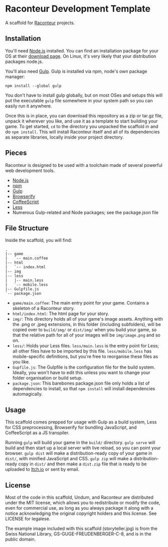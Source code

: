 # Raconteur Development Template

A scaffold for [Raconteur] projects.

## Installation

You'll need [Node.js] installed. You can find an installation package for your OS at their [download page](https://nodejs.org/download/). On Linux, it's very likely that your distribution packages node.js.

You'll also need [Gulp]. Gulp is installed via npm, node's own package manager:

    npm install --global gulp

You don't have to install gulp globally, but on most OSes and setups this will put the executable `gulp` file somewhere in your system path so you can easily run it anywhere.

Once this is in place, you can download this repository as a zip or tar.gz file, unpack it wherever you like, and use it as a template to start building your game. To get started, `cd` to the directory you unpacked the scaffold in and do `npm install`. This will install Raconteur itself and all of its dependencies as separate libraries, locally inside your project directory.

## Pieces

Raconteur is designed to be used with a toolchain made of several powerful web development tools.

- [Node.js]
- [npm]
- [Gulp]
- [Browserify]
- [CoffeeScript]
- [Less]
- Numerous Gulp-related and Node packages; see the package.json file

## File Structure

Inside the scaffold, you will find:

```
.
|-- game
|   `-- main.coffee
|-- html
|   `-- index.html
|-- img
|-- less
|   |-- main.less
|   `-- mobile.less
|-- Gulpfile.js
`-- package.json
```

- `game/main.coffee`: The main entry point for your game. Contains a skeleton of a Raconteur story.
- `html/index.html`: The html page for your story.
- `img/`: This directory holds all of your game's image assets. Anything with the .png or .jpeg extensions, in this folder (including subfolders), will be copied over to `build/img/` or `dist/img/` when you build your game, so that the relative path for all of your images will be `img/image.png` and so on.
- `less/`: Holds your Less files. `less/main.less` is the entry point for Less; all other files have to be imported by this file. `less/mobile.less` has mobile-specific definitions, but you're free to reorganise these files as you like.
- `Gupfile.js`: The Gulpfile is the configuration file for the build system. Ideally, you won't have to edit this unless you want to change your folder organisation or build setup.
- `package.json`: This barebones package.json file only holds a list of dependencies to install, so that `npm install` will install dependencies automagically.

## Usage

This scaffold comes prepped for usage with Gulp as a build system, Less for CSS preprocessing, Browserify for bundling JavaScript, and CoffeeScript as a JS transpiler.

Running `gulp` will build your game in the `build/` directory. `gulp serve` will build and then start up a local server with live reload, so you can point your browser. `gulp dist` will make a distribution-ready copy of your game in `dist/`, with minified JavaScript and CSS. `gulp zip` will make a distribution-ready copy in `dist/` and then make a `dist.zip` file that is ready to be uploaded to [Itch.io] or sent by email.

[Raconteur]: http://github.com/sequitur/raconteur/
[Node.js]: http://nodejs.org/
[npm]: http://npmjs.com/
[Gulp]: http://gulpjs.com/
[Browserify]: http://browserify.org/
[CoffeeScript]: http://coffeescript.org/
[Less]: http://lesscss.org/
[Itch.io]: http://itch.io/

## License

Most of the code in this scaffold, Undum, and Raconteur are distributed under the MIT license, which allows you to redistribute or modify the code, even for commercial use, as long as you always package it along with a notice acknowledging the original copyright holders and this license. See LICENSE for legalese.

The example image included with this scaffold (storyteller.jpg) is from the Swiss National Library, GS-GUGE-FREUDENBERGER-C-8, and is in the public domain.